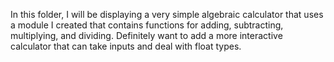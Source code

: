 In this folder, I will be displaying a very simple algebraic calculator that uses a module I created that contains functions for adding, subtracting, multiplying, and dividing. Definitely want to add a more interactive calculator that can take inputs and deal with float types.
